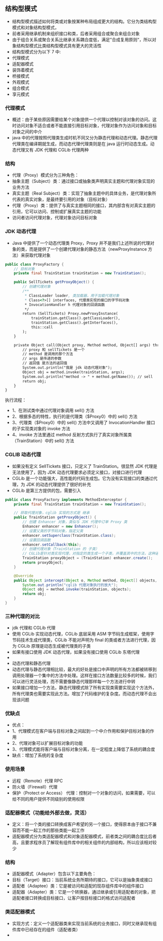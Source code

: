 ## 结构型模式
* 结构型模式描述如何将类或对象按某种布局组成更大的结构。它分为类结构型模式和对象结构型模式，
* 前者采用继承机制来组织接口和类，后者采用组合或聚合来组合对象
* 由于组合关系或聚合关系比继承关系耦合度低，满足”合成复用原则“，所以对象结构型模式比类结构型模式具有更大的灵活性
* 结构型模式分为以下 7 中:
* 代理模式
* 适配器模式
* 装饰着模式
* 桥接模式
* 外观模式
* 组合模式
* 享元模式

### 代理模式
* 概述：由于某些原因需要给某个对象提供一个代理以控制对该对象的访问。这时访问对象不适合或者不能直接引用目标对象，代理对象作为访问对象和目标对象之间的中介
* java 中的代理按照代理类生成时机不同又分为静态代理和动态代理。静态代理代理类在编译期就生成，而动态代理代理类则是在 java 运行时动态生成。动态代理又有 JDK 代理和 CGLib 代理两种

### 结构
* 代理（Proxy）模式分为三种角色：
* 抽象主题（Subject）类：通过接口或抽象类声明真实主题和代理对象实现的业务方法
* 真实主题（Real Subject）类：实现了抽象主题中的具体业务，是代理对象所代表的真实对象，是最终要引用的对象（目标对象）
* 代理（Proxy）类：提供了与真实主题相同的接口，其内部含有对真实主题的引用，它可以访问、控制或扩展真实主题的功能
* 访问者访问代理对象，代理对象访问目标对象

### JDK 动态代理
* Java 中提供了一个动态代理类 Proxy，Proxy 并不是我们上述所说的代理对象的类，而是提供了一个创建代理对象的静态方法（newProxyInstance 方法）来获取代理对象

```java
public class ProxyFactory {
    // 目标对象
    private final TrainStation trainStation = new TrainStation();

    public SellTickets getProxyObject() {
        // 创建代理对象
        /**
         * ClassLoader loader, 类加载器，用于加载代理对象
         * Class<?>[] interfaces, 代理类实现的接口的字节码对象
         * InvocationHandler h 代理对象的回调函数
         */
        return (SellTickets) Proxy.newProxyInstance(
            trainStation.getClass().getClassLoader(),
            trainStation.getClass().getInterfaces(),
            this::call
        );
    }

    private Object call(Object proxy, Method method, Object[] args) throws Exception {
        // proxy 和 sellTickets 是一个
        // method 是调用的那个方法
        // args 是传递的参数
        // 返回值 是方法的返回值
        System.out.println("我是 jdk 动态代理对象");
        Object obj = method.invoke(trainStation, args);
        System.out.println("method -> " + method.getName()); // sell
        return obj;
    }
}
```
执行流程：
* 1、在测试类中通过代理对象调用 sell() 方法
* 2、根据多态的特性，执行的是代理类（$Proxy0）中的 sell() 方法
* 3、代理类（$Proxy0）中的 sell() 方法中又调用了 InvocationHandler 接口的子实现类对象的 invoke 方法
* 4、invoke 方法里通过 method 反射方式执行了真实对象所属类（TrainStation）中的 sell() 方法

### CGLIB 动态代理
* 如果没有定义 SellTickets 接口，只定义了 TrainStation。很显然 JDK 代理是无法使用了，因为 JDK 动态代理要求必须定义接口，对接口进行代理
* CGLib 是一个功能强大，高性能的代码生成包。它为没有实现接口的类通过代理，为 JDK 的动态代理提供了很好的补充
* CGLib 是第三方提供的包，需要引入
```java
public class ProxyFactory implements MethodInterceptor {
    private final TrainStation trainStation = new TrainStation();

    // 获取代理对象，cglib 实现的方式是 继承
    public TrainStation getProxyObject() {
        // 创建 Enhancer 对象，类似与 JDK 代理中订单 Proxy 类
        Enhancer enhancer = new Enhancer();
        // 设置父类的字节码对象，指定父类
        enhancer.setSuperclass(TrainStation.class);
        // 设置回调函数
        enhancer.setCallback(this);
        // 创建代理对象（TrainStation 的 子类）
        // CGLib是针对类实现代理，对指定的类生成一个子类，并覆盖其中的方法，这种通过继承类的实现方式，不能代理final修饰的类。
        TrainStation proxyObject = (TrainStation) enhancer.create();
        return proxyObject;
    }

    @Override
    public Object intercept(Object o, Method method, Object[] objects, MethodProxy methodProxy) throws Throwable {
        System.out.println("cglib 代理对象执行的放大");
        Object obj = method.invoke(trainStation, objects);
        return obj;
    }
}
```

### 三种代理的对比
* jdk 代理和 CGLib 代理
* 使用 CGLib 实现动态代理，CGLib 底层采用 ASM 字节码生成框架，使用字节码技术生成代理类，CGLib 不能对声明为 final 的类或者方法进行代理，因为 CGLib 原理是动态生成被代理类的子类
* 如果有接口使用 JDK 动态代理，如果没有接口使用 CGLib 东塔代理
* 
* 动态代理和静态代理
* 动态代理与静态代理相比较，最大的好处是接口中声明的所有方法都被转移到调用处理器一个集中的方法中处理。这样在接口方法数量比较多的时候，我们可以进行灵活处理，而不需要像静态代理那样每一个方法进行中转
* 如果接口增加一个方法，静态代理模式除了所有实现类需要实现这个方法外，所有代理类也需要实现此方法。增加了代码维护的复杂度。而动态代理不会出现该问题

### 优缺点
* 优点：
* 1、代理模式在客户端与目标对象之间起到一个中介作用和保护目标对象的作用
* 2、代理对象可以扩展目标对象的功能
* 3、代理模式能将客户端与目标对象分离，在一定程度上降低了系统的耦合度
* 缺点：增加了系统的复杂度

### 使用场景
* 远程（Remote）代理 RPC
* 防火墙（Firewall）代理
* 保护（Protect or Access） 代理：控制对一个对象的访问，如果需要，可以给不同的用户提供不同级别的使用权限

### 适配器模式（功能给外部去做，灵活）
* 定义：将一个类的接口转换成客户希望的另一个接口，使得原本由于接口不兼容而不能一起工作的那些类能一起工作
* 适配器模式分为类适配器模式和对象适配器模式，前者类之间的耦合度比后者高，且要求程序员了解现有组件库中的相关组件的内部结构，所以应该相对较少

### 结构
* 适配器模式（Adapter）包含以下主要角色：
* 目标（Target）接口：当前系统业务所期待的接口，它可以是抽象类或接口
* 适配者（Adaptee）类：它是被访问和适配的现存组件库中的组件接口
* 适配器（Adapter）类：它是一个转换器，通过继承或引用适配者的对象，把适配者接口转换成目标接口，让客户按目标接口的格式访问适配者

### 类适配器模式
* 实现方式：定义一个适配器类来实现当前系统的业务接口，同时又继承现有组件库中已经存在的组件（适配者类）
* 